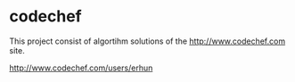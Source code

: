 codechef
========
This project consist of algortihm solutions of the http://www.codechef.com site.

http://www.codechef.com/users/erhun
